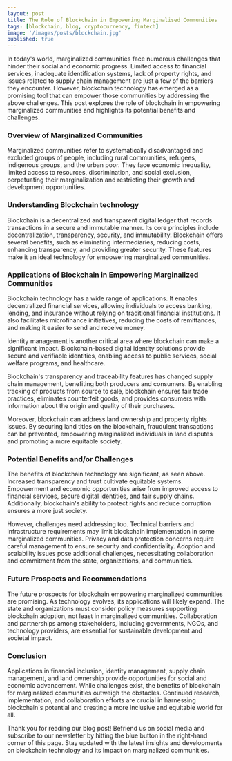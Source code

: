 ```yaml
---
layout: post
title: The Role of Blockchain in Empowering Marginalised Communities
tags: [blockchain, blog, cryptocurrency, fintech]
image: '/images/posts/blockchain.jpg'
published: true
---
```


In today's world, marginalized communities face numerous challenges that hinder their social and economic progress. Limited access to financial services, inadequate identification systems, lack of property rights, and issues related to supply chain management are just a few of the barriers they encounter. However, blockchain technology has emerged as a promising tool that can empower those communities by addressing the above challenges. This post explores the role of blockchain in empowering marginalized communities and highlights its potential benefits and challenges.

### Overview of Marginalized Communities

Marginalized communities refer to systematically disadvantaged and excluded groups of people, including rural communities, refugees, indigenous groups, and the urban poor. They face economic inequality, limited access to resources, discrimination, and social exclusion, perpetuating their marginalization and restricting their growth and development opportunities.

### Understanding Blockchain technology

Blockchain is a decentralized and transparent digital ledger that records transactions in a secure and immutable manner. Its core principles include decentralization, transparency, security, and immutability. Blockchain offers several benefits, such as eliminating intermediaries, reducing costs, enhancing transparency, and providing greater security. These features make it an ideal technology for empowering marginalized communities.

### Applications of Blockchain in Empowering Marginalized Communities

Blockchain technology has a wide range of applications. It enables decentralized financial services, allowing individuals to access banking, lending, and insurance without relying on traditional financial institutions. It also facilitates microfinance initiatives, reducing the costs of remittances, and making it easier to send and receive money.

Identity management is another critical area where blockchain can make a significant impact. Blockchain-based digital identity solutions provide secure and verifiable identities, enabling access to public services, social welfare programs, and healthcare.

Blockchain's transparency and traceability features has changed supply chain management, benefiting both producers and consumers. By enabling tracking of products from source to sale, blockchain ensures fair trade practices, eliminates counterfeit goods, and provides consumers with information about the origin and quality of their purchases.

Moreover, blockchain can address land ownership and property rights issues. By securing land titles on the blockchain, fraudulent transactions can be prevented, empowering marginalized individuals in land disputes and promoting a more equitable society.

### Potential Benefits and/or Challenges

The benefits of blockchain technology are significant, as seen above. Increased transparency and trust cultivate equitable systems. Empowerment and economic opportunities arise from improved access to financial services, secure digital identities, and fair supply chains. Additionally, blockchain's ability to protect rights and reduce corruption ensures a more just society.

However, challenges need addressing too. Technical barriers and infrastructure requirements may limit blockchain implementation in some marginalized communities. Privacy and data protection concerns require careful management to ensure security and confidentiality. Adoption and scalability issues pose additional challenges, necessitating collaboration and commitment from the state, organizations, and communities.

### Future Prospects and Recommendations

The future prospects for blockchain empowering marginalized communities are promising. As technology evolves, its applications will likely expand. The state and organizations must consider policy measures supporting blockchain adoption, not least in marginalized communities. Collaboration and partnerships among stakeholders, including governments, NGOs, and technology providers, are essential for sustainable development and societal impact.

### Conclusion

Applications in financial inclusion, identity management, supply chain management, and land ownership provide opportunities for social and economic advancement. While challenges exist, the benefits of blockchain for marginalized communities outweigh the obstacles. Continued research, implementation, and collaboration efforts are crucial in harnessing blockchain's potential and creating a more inclusive and equitable world for all.

Thank you for reading our blog post! Befriend us on social media and subscribe to our newsletter by hitting the blue button in the right-hand corner of this page. Stay updated with the latest insights and developments on blockchain technology and its impact on marginalized communities.

